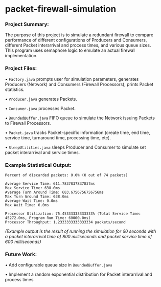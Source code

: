 # packet-firewall-simulation

### Project Summary:
The purpose of this project is to simulate a redundant firewall to compare performance of different configurations of Producers and Consumers, 
different Packet interarrival and process times, and various queue sizes. This program uses semaphore logic to emulate an actual 
firewall implementation.

### Project Files:
• `Factory.java` prompts user for simulation parameters, generates Producers (Network) and Consumers (Firewall Processors), prints Packet statistics.

• `Producer.java` generates Packets.

• `Consumer.java` processes Packet.

• `BoundedBuffer.java` FIFO queue to simulate the Network issuing Packets to Firewall Processors.

• `Packet.java` tracks Packet-specific information (create time, end time, service time, turnaround time, processing time, etc).

• `SleepUtilities.java` sleeps Producer and Consumer to simulate set packet interarrival and service times.

### Example Statistical Output:

    Percent of discarded packets: 0.0% (0 out of 74 packets)

    Average Service Time: 611.7837837837837ms
    Max Service Time: 638.0ms
    Average Turn Around Time: 603.6756756756756ms
    Max Turn Around Time: 638.0ms
    Average Wait Time: 0.0ms
    Max Wait Time: 0.0ms

    Processor Utilization: 75.45333333333333% (Total Service Time: 45272.0ms, Program Run Time: 60000.0ms)
    Processor Throughput: 1.2333333333333334 packets/second
    
_(Example output is the result of running the simulation for 60 seconds with a packet interarrival time of 800 milliseconds and packet service time of 600 milliseconds)_

### Future Work:

• Add configurable queue size in `BoundedBuffer.java`

• Implement a random exponential distribution for Packet interarrival and process times
